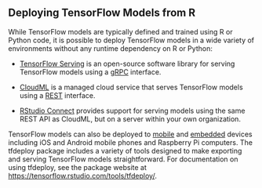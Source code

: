 
## Deploying TensorFlow Models from R

While TensorFlow models are typically defined and trained using R or Python code, it is possible to deploy TensorFlow models in a wide variety of environments without any runtime dependency on R or Python:

- [TensorFlow Serving](https://www.tensorflow.org/serving/) is an open-source software library for serving TensorFlow models using a [gRPC](https://grpc.io/) interface.

- [CloudML](https://tensorflow.rstudio.com/tools/cloudml/) is a managed cloud service that serves TensorFlow models using a [REST](https://cloud.google.com/ml-engine/reference/rest/v1/projects/predict) interface.

- [RStudio Connect](https://www.rstudio.com/products/connect/) provides support for serving models using the same REST API as CloudML, but on a server within your own organization.

TensorFlow models can also be deployed to [mobile](https://www.tensorflow.org/mobile/tflite/) and [embedded](https://aws.amazon.com/blogs/machine-learning/how-to-deploy-deep-learning-models-with-aws-lambda-and-tensorflow/) devices including iOS and Android mobile phones and Raspberry Pi computers.
The tfdeploy package includes a variety of tools designed to make exporting and serving TensorFlow models straightforward. For documentation on using tfdeploy, see the package website at <https://tensorflow.rstudio.com/tools/tfdeploy/>.


